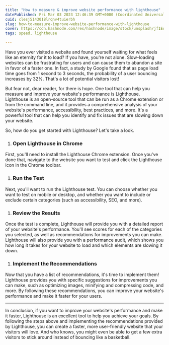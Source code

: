 ```yaml
---
title: "How to measure & improve website performance with lighthouse"
datePublished: Fri Mar 03 2023 12:46:39 GMT+0000 (Coordinated Universal Time)
cuid: clesj5143018lrqnv4tuierbh
slug: how-to-measure-improve-website-performance-with-lighthouse
cover: https://cdn.hashnode.com/res/hashnode/image/stock/unsplash/jf1EomjlQi0/upload/d634027161dee71692d8a82b178af9dc.jpeg
tags: speed, lighthouse

---
```


Have you ever visited a website and found yourself waiting for what feels like an eternity for it to load? If you have, you're not alone. Slow-loading websites can be frustrating for users and can cause them to abandon a site in favor of a faster one. In fact, a study by Google found that as page load time goes from 1 second to 3 seconds, the probability of a user bouncing increases by 32%. That's a lot of potential visitors lost!

But fear not, dear reader, for there is hope. One tool that can help you measure and improve your website's performance is Lighthouse. Lighthouse is an open-source tool that can be run as a Chrome extension or from the command line, and it provides a comprehensive analysis of your website's performance, accessibility, best practices, and more. It's a powerful tool that can help you identify and fix issues that are slowing down your website.

So, how do you get started with Lighthouse? Let's take a look.

1. ### Open Lighthouse in Chrome
    

First, you'll need to install the Lighthouse Chrome extension. Once you've done that, navigate to the website you want to test and click the Lighthouse icon in the Chrome toolbar.

1. ### Run the Test
    

Next, you'll want to run the Lighthouse test. You can choose whether you want to test on mobile or desktop, and whether you want to include or exclude certain categories (such as accessibility, SEO, and more).

1. ### Review the Results
    

Once the test is complete, Lighthouse will provide you with a detailed report of your website's performance. You'll see scores for each of the categories you selected, as well as recommendations for improvements you can make. Lighthouse will also provide you with a performance audit, which shows you how long it takes for your website to load and which elements are slowing it down.

1. ### Implement the Recommendations
    

Now that you have a list of recommendations, it's time to implement them! Lighthouse provides you with specific suggestions for improvements you can make, such as optimizing images, minifying and compressing code, and more. By following these recommendations, you can improve your website's performance and make it faster for your users.

---

In conclusion, if you want to improve your website's performance and make it faster, Lighthouse is an excellent tool to help you achieve your goals. By following the steps above and implementing the recommendations provided by Lighthouse, you can create a faster, more user-friendly website that your visitors will love. And who knows, you might even be able to get a few extra visitors to stick around instead of bouncing like a basketball.